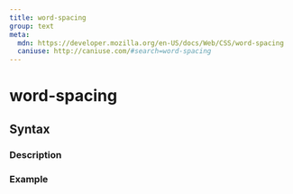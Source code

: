 ```yaml
---
title: word-spacing
group: text
meta:
  mdn: https://developer.mozilla.org/en-US/docs/Web/CSS/word-spacing
  caniuse: http://caniuse.com/#search=word-spacing
---
```


# word-spacing
<!--- Introduction for word-spacing, keep it brief and set the overall context -->

## Syntax
<!--- Introduce the various syntax for word-spacing -->

### Description
<!--- For each major section of syntax, provide a description explaining its usage further -->

### Example
<!--- Provide code examples for the syntax block you're currently describing -->